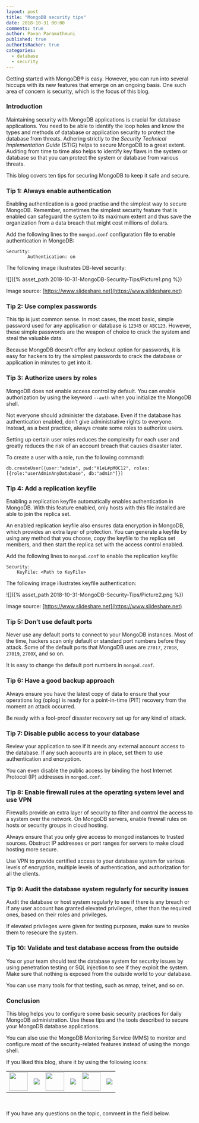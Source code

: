 ```yaml
---
layout: post
title: "MongoDB security tips"
date: 2018-10-31 00:00
comments: true
author: Pavan Paramathmuni
published: true
authorIsRacker: true
categories:
  - database
  - security
---
```


Getting started with MongoDB&reg; is easy. However, you can run into several
hiccups with its new features that emerge on an ongoing basis. One such area of
concern is security, which is the focus of this blog.

<!-- more -->

### Introduction

Maintaining security with MongoDB applications is crucial for database
applications. You need to be able to identify the loop holes and know the types
and methods of database or application security to protect the database from
threats. Adhering strictly to the *Security Technical Implementation Guide*
(STIG) helps to secure  MongoDB to a great extent. Auditing from time to time
also helps to identify key flaws in the system or database so that you can
protect the system or database from various threats.

This blog covers ten tips for securing MongoDB to keep it safe and secure.


### Tip 1: Always enable authentication

Enabling authentication is a good practise and the simplest way to secure MongoDB.
Remember, sometimes the simplest security feature that is enabled can safeguard
the system to its maximum extent and thus save the organization from a data
breach that might cost millions of dollars.

Add the following lines to the `mongod.conf` configuration file to enable
authentication in MongoDB:

    Security:
		    Authentication: on

The following image illustrates DB-level security:

![]({% asset_path 2018-10-31-MongoDB-Security-Tips/Picture1.png %})

Image source: [https://www.slideshare.net](https://www.slideshare.net)

### Tip 2: Use complex passwords

This tip is just common sense.  In most cases, the most basic, simple password
used for any application or database is `12345` or `ABC123`. However, these simple
passwords are the weapon of choice to crack the system and steal the valuable
data.

Because MongoDB doesn’t offer any lockout option for passwords, it is easy for
hackers to try the simplest passwords to crack the database or application in
minutes to get into it.

### Tip 3: Authorize users by roles

MongoDB does not enable access control by default. You can enable authorization
by using the keyword `--auth` when you initialize the MongoDB shell.

Not everyone should administer the database. Even if the database has
authentication enabled, don’t give administrative rights to everyone. Instead,
as a best practice, always create some roles to authorize users.

Setting up certain user roles reduces the complexity for each user and greatly
reduces the risk of an account breach that causes disaster later.

To create a user with a role, run the following command:

    db.createUser({user:"admin", pwd:"X1eL#pM0C12", roles:[{role:"userAdminAnyDatabase", db:"admin"]})

### Tip 4: Add a replication keyfile

Enabling a replication keyfile automatically enables authentication in MongoDB.
With this feature enabled, only hosts with this file installed are able to join
the replica set.

An enabled replication keyfile also ensures data encryption in MongoDB,
which provides an extra layer of protection. You can generate a keyfile by using
any method that you choose, copy the keyfile to the replica set members, and then
start the replica set with the access control enabled.

Add the following lines to `mongod.conf` to enable the replication keyfile:

    Security:
	    KeyFile: <Path to KeyFile>

The following image illustrates keyfile authentication:

![]({% asset_path 2018-10-31-MongoDB-Security-Tips/Picture2.png %})

Image source: [https://www.slideshare.net](https://www.slideshare.net)

### Tip 5: Don’t use default ports

Never use any default ports to connect to your MongoDB instances. Most of the
time, hackers scan only default or standard port numbers before they attack.
Some of the default ports that MongoDB uses are `27017`, `27018`, `27019`,
`2700X`, and so on.

It is easy to change the default port numbers in `mongod.conf`.

### Tip 6: Have a good backup approach

Always ensure you have the latest copy of data to ensure that your operations
log (oplog) is ready for a point-in-time (PIT) recovery from the moment an attack occurred.

Be ready with a fool-proof disaster recovery set up for any kind of attack.

### Tip 7: Disable public access to your database

Review your application to see if it needs any external account access to the
database. If any such accounts are in place, set them to use authentication and
encryption.

You can even disable the public access by binding the host Internet Protocol
(IP) addresses in `mongod.conf`.

### Tip 8: Enable firewall rules at the operating system level and use VPN

Firewalls provide an extra layer of security to filter and control the access
to a system over the network. On MongoDB servers, enable firewall rules on hosts
or security groups in cloud hosting.

Always ensure that you only give access to mongod instances to trusted sources.
Obstruct IP addresses or port ranges for servers to make
cloud hosting more secure.

Use VPN to provide certified access to your database system for various levels
of encryption, multiple levels of authentication, and authorization for all the
clients.

### Tip 9: Audit the database system regularly for security issues

Audit the database or host system regularly to see if there is any breach or
if any user account has granted elevated privileges, other than the required
ones, based on their roles and privileges.

If elevated privileges were given for testing purposes, make sure to revoke
them to resecure the system.

### Tip 10: Validate and test database access from the outside

You or your team should test the database system for security issues by using
penetration testing or SQL injection to see if they exploit the system. Make
sure that nothing is exposed from the outside world to your database.

You can use many tools for that testing, such as nmap, telnet, and so on.

### Conclusion

This blog helps you to configure some basic security practices for daily
MongoDB administration. Use these tips and the tools described to secure your
MongoDB database applications.

You can also use the MongoDB Monitoring Service (MMS) to monitor and configure
most of the security-related features instead of using the mongo shell.

<table>
  <tr>If you liked this blog, share it by using the following icons:</tr>
  <tr>
   <td>
       <img src="{% asset_path line-tile.png %}" width=50 >
    </td>
    <td>
      <a href="https://twitter.com/home?status=https%3A//developer.rackspace.com/blog/applications-monitoring-creating-a-smoother-financial-close/">
        <img src="{% asset_path shareT.png %}">
      </a>
    </td>
    <td>
       <img src="{% asset_path line-tile.png %}" width=50 >
    </td>
    <td>
      <a href="https://www.facebook.com/sharer/sharer.php?u=https%3A//developer.rackspace.com/blog/applications-monitoring-creating-a-smoother-financial-close/">
        <img src="{% asset_path shareFB.png %}">
      </a>
    </td>
    <td>
       <img src="{% asset_path line-tile.png %}" width=50 >
    </td>
    <td>
      <a href="https://www.linkedin.com/shareArticle?mini=true&url=https%3A//developer.rackspace.com/blog/applications-monitoring-creating-a-smoother-financial-close&summary=&source=">
        <img src="{% asset_path shareL.png %}">
      </a>
    </td>
  </tr>
</table>

</br>


If you have any questions on the topic, comment in the field below.
